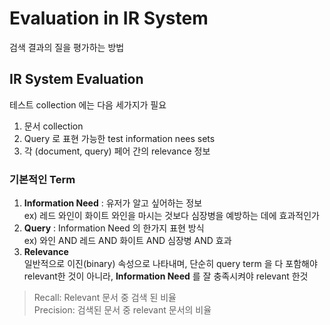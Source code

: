 # Evaluation in IR System
검색 결과의 질을 평가하는 방법


## IR System Evaluation 
테스트 collection 에는 다음 세가지가 필요
1. 문서 collection
2. Query 로 표현 가능한 test information nees sets
3. 각 (document, query) 페어 간의 relevance 정보

### 기본적인 Term
1. **Information Need** : 유저가 알고 싶어하는 정보</br>
  ex) 레드 와인이 화이트 와인을 마시는 것보다 심장병을 예방하는 데에 효과적인가
2. **Query** : Information Need 의 한가지 표현 방식</br>
  ex) 와인 AND 레드 AND 화이트 AND 심장병 AND 효과
3. **Relevance** </br>
  일반적으로 이진(binary) 속성으로 나타내며, 단순히 query term 을 다 포함해야 relevant한 것이 아니라, **Information Need** 를 잘 충족시켜야 relevant 한것
  
> Recall: Relevant 문서 중 검색 된 비율 </br>
> Precision: 검색된 문서 중 relevant 문서의 비율


